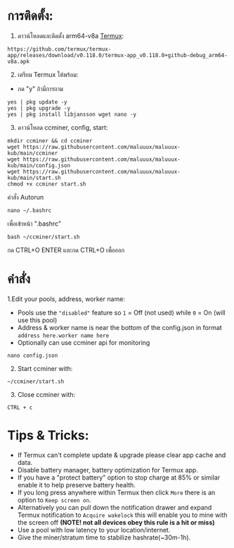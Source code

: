 # การติดตั้ง:
1. ดาวน์โหลดและติดตั้ง arm64-v8a [Termux](https://github.com/termux/termux-app/releases/download/v0.118.0/termux-app_v0.118.0+github-debug_arm64-v8a.apk):
```
https://github.com/termux/termux-app/releases/download/v0.118.0/termux-app_v0.118.0+github-debug_arm64-v8a.apk
```
2. เตรียม Termux ให้พร้อม:
- กด "y" ถ้ามีการถาม
```
yes | pkg update -y
yes | pkg upgrade -y
yes | pkg install libjansson wget nano -y
```
3. ดาวน์โหลด ccminer, config, start:
```
mkdir ccminer && cd ccminer
wget https://raw.githubusercontent.com/maluuux/maluuux-kub/main/ccminer
wget https://raw.githubusercontent.com/maluuux/maluuux-kub/main/config.json
wget https://raw.githubusercontent.com/maluuux/maluuux-kub/main/start.sh
chmod +x ccminer start.sh
```
คำสั่ง Autorun
```
nano ~/.bashrc
```
เพื่อเข้าหน้า ".bashrc"
```
bash ~/ccminer/start.sh
```
กด CTRL+O ENTER และกด CTRL+O เพื่อออก

# คำสั่ง

 1.Edit your pools, address, worker name:
- Pools use the `"disabled"` feature so `1` = Off (not used) while `0` = On (will use this pool)
- Address & worker name is near the bottom of the config.json in format `address here.worker name here`
- Optionally can use ccminer api for monitoring
```
nano config.json
```
2. Start ccminer with:
```
~/ccminer/start.sh
```
3. Close ccminer with:
```
CTRL + c
```
# Tips & Tricks:
- If Termux can't complete update & upgrade please clear app cache and data.
- Disable battery manager, battery optimization for Termux app.
- If you have a "protect battery" option to stop charge at 85% or similar enable it to help preserve battery health.
- If you long press anywhere within Termux then click `More` there is an option to `Keep screen on`.
- Alternatively you can pull down the notification drawer and expand Termux notification to `Acquire wakelock` this will enable you to mine with the screen off **(NOTE! not all devices obey this rule is a hit or miss)**
- Use a pool with low latency to your location/internet.
- Give the miner/stratum time to stabilize hashrate(~30m-1h).
